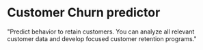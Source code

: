 # Customer Churn predictor
"Predict behavior to retain customers. You can analyze all relevant customer data and develop focused customer retention programs."
